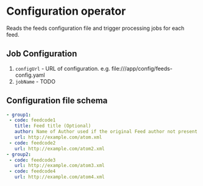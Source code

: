 # Configuration operator

Reads the feeds configuration file and trigger processing jobs for each feed.

## Job Configuration

1. `configUrl` - URL of configuration. e.g. file:///app/config/feeds-config.yaml
2. `jobName` - TODO

## Configuration file schema

```yaml
- group1:
 - code: feedcode1
   title: Feed title (Optional)
   author: Name of Author used if the original Feed author not present (Optional)
   url: http://example.com/atom.xml
 - code: feedcode2
   url: http://example.com/atom2.xml
- group2:
 - code: feedcode3
   url: http://example.com/atom3.xml
 - code: feedcode4
   url: http://example.com/atom4.xml
```
